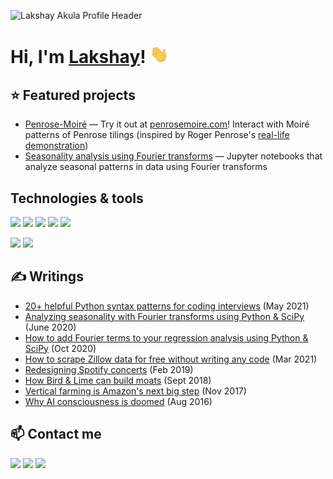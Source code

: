 ![Lakshay Akula Profile Header](https://user-images.githubusercontent.com/12615164/119376177-aa61a700-bc89-11eb-9792-64701bd8c86a.gif)

# Hi, I'm [Lakshay](https://myinitialsare.la/)! <img src="https://raw.githubusercontent.com/Kommandat/Kommandat/master/wave.gif" width="30px">

## ⭐ Featured projects 
- [Penrose-Moiré](https://github.com/Kommandat/penrose-moire) — Try it out at [penrosemoire.com](https://www.penrosemoire.com/)! Interact with Moiré patterns of Penrose tilings (inspired by Roger Penrose's [real-life demonstration](https://youtu.be/cvWF_Q5-Kt8))
- [Seasonality analysis using Fourier transforms](https://github.com/Kommandat/seasonality-fourier-analysis) — Jupyter notebooks that analyze seasonal patterns in data using Fourier transforms

## Technologies & tools
![](https://img.shields.io/badge/Code-Python-informational?style=flat&logo=python&logoColor=white&color=2bbc8a)
![](https://img.shields.io/badge/Code-Javascript-informational?style=flat&logo=javascript&logoColor=white&color=2bbc8a)
![](https://img.shields.io/badge/Code-React-informational?style=flat&logo=react&logoColor=white&color=2bbc8a)
![](https://img.shields.io/badge/Code-Ruby-informational?style=flat&logo=ruby&logoColor=white&color=2bbc8a)
![](https://img.shields.io/badge/Code-GraphQL-informational?style=flat&logo=graphql&logoColor=white&color=2bbc8a)

![](https://img.shields.io/badge/Tools-PostgreSQL-informational?style=flat&logo=postgresql&logoColor=white&color=2bbc8a)
![](https://img.shields.io/badge/Tools-Snowflake-informational?style=flat&logo=snowflake&logoColor=white&color=2bbc8a)

## ✍️ Writings
- [20+ helpful Python syntax patterns for coding interviews](https://towardsdatascience.com/19-helpful-python-syntax-patterns-for-coding-interviews-3704c15b758f) (May 2021)
- [Analyzing seasonality with Fourier transforms using Python & SciPy](https://towardsdatascience.com/how-to-add-fourier-terms-to-your-regression-seasonality-analysis-using-python-scipy-99a94d3ae51) (June 2020)
- [How to add Fourier terms to your regression analysis using Python & SciPy](https://towardsdatascience.com/analyzing-seasonality-with-fourier-transforms-using-python-scipy-bb46945a23d3) (Oct 2020)
- [How to scrape Zillow data for free without writing any code](https://medium.com/fortune-for-future/how-to-scrape-zillow-data-for-free-without-writing-any-code-be2ac698e604) (Mar 2021)
- [Redesigning Spotify concerts](https://medium.com/swlh/redesigning-spotify-concerts-c6fc66774379) (Feb 2019)
- [How Bird & Lime can build moats](https://blog.usejournal.com/how-bird-lime-can-build-moats-17438816abbf) (Sept 2018)
- [Vertical farming is Amazon's next big step](https://blog.usejournal.com/vertical-farming-is-amazons-next-bold-step-d3cc9b3292d1) (Nov 2017)
- [Why AI consciousness is doomed](https://medium.com/@lakshayakula/why-ai-consciousness-is-doomed-4e1fec659b38) (Aug 2016)

## 📫  Contact me

<img href="https://www.linkedin.com/in/lakula/" src="https://img.shields.io/badge/LinkedIn-0077B5?style=for-the-badge&logo=linkedin&logoColor=white">  <img href="https://medium.com/@lakshayakula" src="https://img.shields.io/badge/Medium-12100E?style=for-the-badge&logo=medium&logoColor=white">   <img href="https://twitter.com/lakshay_acoola" src="https://img.shields.io/badge/Twitter-0077B5?style=for-the-badge&logo=twitter&logoColor=white">

<!--
**Kommandat/Kommandat** is a ✨ _special_ ✨ repository because its `README.md` (this file) appears on your GitHub profile.

Here are some ideas to get you started:

- 🔭 I’m currently working on ...
- 🌱 I’m currently learning ...
- 👯 I’m looking to collaborate on ...
- 🤔 I’m looking for help with ...
- 💬 Ask me about ...
- 📫 How to reach me: ...
- 😄 Pronouns: ...
- ⚡ Fun fact: ...
-->

